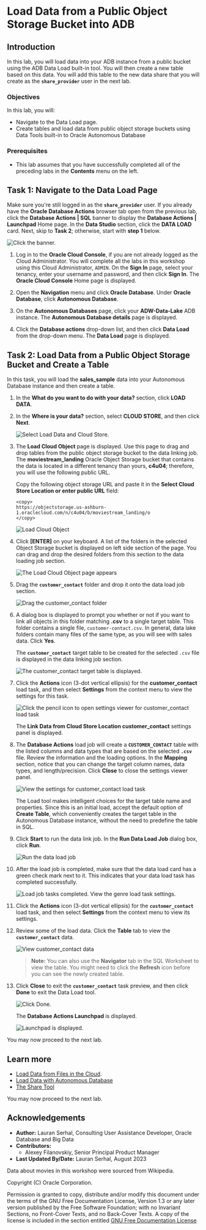 # Load Data from a Public Object Storage Bucket into ADB

## Introduction

In this lab, you will load data into your ADB instance from a public bucket using the ADB Data Load built-in tool. You will then create a new table based on this data. You will add this table to the new data share that you will create as the **`share_provider`** user in the next lab.

### Objectives

In this lab, you will:

* Navigate to the Data Load page.
* Create tables and load data from public object storage buckets using Data Tools built-in to Oracle Autonomous Database

### Prerequisites

* This lab assumes that you have successfully completed all of the preceding labs in the **Contents** menu on the left.

## Task 1: Navigate to the Data Load Page

Make sure you're still logged in as the **`share_provider`** user. If you already have the **Oracle Database Actions** browser tab open from the previous lab, click the **Database Actions | SQL** banner to display the **Database Actions | Launchpad** Home page. In the **Data Studio** section, click the **DATA LOAD** card. Next, skip to **Task 2**; otherwise, start with **step 1** below.

![Click the banner.](./images/click-banner.png " ")

1. Log in to the **Oracle Cloud Console**, if you are not already logged as the Cloud Administrator. You will complete all the labs in this workshop using this Cloud Administrator, `ADMIN`. On the **Sign In** page, select your tenancy, enter your username and password, and then click **Sign In**. The **Oracle Cloud Console** Home page is displayed.

2. Open the **Navigation** menu and click **Oracle Database**. Under **Oracle Database**, click **Autonomous Database**.

3. On the **Autonomous Databases** page, click your **ADW-Data-Lake** ADB instance. The **Autonomous Database details** page is displayed.

4. Click the **Database actions** drop-down list, and then click **Data Load** from the drop-down menu. The **Data Load** page is displayed.

## Task 2: Load Data from a Public Object Storage Bucket and Create a Table

In this task, you will load the **sales\_sample** data into your Autonomous Database instance and then create a table.

1. In the **What do you want to do with your data?** section, click **LOAD DATA**.

2. In the **Where is your data?** section, select **CLOUD STORE**, and then click **Next**.

    ![Select Load Data and Cloud Store.](images/select-load-data-from-cloud-store.png)

3. The **Load Cloud Object** page is displayed. Use this page to drag and drop tables from the public object storage bucket to the data linking job. The **moviestream\_landing** Oracle Object Storage bucket that contains the data is located in a different tenancy than yours, **c4u04**; therefore, you will use the following public URL.

    Copy the following object storage URL and paste it in the **Select Cloud Store Location or enter public URL** field:

    ```
    <copy>
    https://objectstorage.us-ashburn-1.oraclecloud.com/n/c4u04/b/moviestream_landing/o
    </copy>
    ```

    ![Load Cloud Object](images/load-cloud-object.png)

4. Click **[ENTER]** on your keyboard. A list of the folders in the selected Object Storage bucket is displayed on left side section of the page. You can drag and drop the desired folders from this section to the data loading job section.

    ![The Load Cloud Object page appears](images/bucket-folders-displayed.png)

5. Drag the **`customer_contact`** folder and drop it onto the data load job section.

    ![Drag the customer_contact folder](images/drag-drop-customer-contact.png)

6. A dialog box is displayed to prompt you whether or not if you want to link all objects in this folder matching **.csv** to a single target table. This folder contains a single file, `customer-contact.csv`. In general, data lake folders contain many files of the same type, as you will see with sales data. Click **Yes**.

    The **`customer_contact`** target table to be created for the selected `.csv` file is displayed in the data linking job section.

    ![The customer_contact target table is displayed.](images/customer_contact-target-table.png)

7. Click the **Actions** icon (3-dot vertical ellipsis) for the **customer\_contact** load task, and then select **Settings** from the context menu to view the settings for this task.

    ![Click the pencil icon to open settings viewer for customer_contact load task](images/customer-contact-settings.png)

    The **Link Data from Cloud Store Location customer_contact** settings panel is displayed.

8. The **Database Actions** load job will create a **`CUSTOMER_CONTACT`** table with the listed columns and data types that are based on the selected **`.csv`** file. Review the information and the loading options. In the **Mapping** section, notice that you can change the target column names, data types, and length/precision. Click **Close** to close the settings viewer panel.

    ![View the settings for customer_contact load task](images/preview-create-table.png)

    The Load tool makes intelligent choices for the target table name and properties. Since this is an initial load, accept the default option of **Create Table**, which conveniently creates the target table in the Autonomous Database instance, without the need to predefine the table in SQL.

9. Click **Start** to run the data link job. In the **Run Data Load Job** dialog box, click **Run**.

    ![Run the data load job](images/run-data-load.png)

10. After the load job is completed, make sure that the data load card has a green check mark next to it. This indicates that your data load task has completed successfully.

    ![Load job tasks completed. View the genre load task settings.](images/load-completed.png)

11. Click the **Actions** icon (3-dot vertical ellipsis) for the **`customer_contact`** load task, and then select **Settings** from the context menu to view its settings.

12. Review some of the load data. Click the **Table** tab to view the **`customer_contact`** data.

    ![View customer_contact data](images/preview-customer-contact-table.png)

    >**Note:** You can also use the **Navigator** tab in the SQL Worksheet to view the table. You might need to click the **Refresh** icon before you can see the newly created table.

13. Click **Close** to exit the **`customer_contact`** task preview, and then click **Done** to exit the Data Load tool.

     ![Click Done.](images/click-done.png)

    The **Database Actions Launchpad** is displayed.

     ![Launchpad is displayed.](images/launchpad.png)

You may now proceed to the next lab.

## Learn more

* [Load Data from Files in the Cloud](https://www.oracle.com/pls/topic/lookup?ctx=en/cloud/paas/autonomous-data-warehouse-cloud&id=CSWHU-GUID-07900054-CB65-490A-AF3C-39EF45505802).
* [Load Data with Autonomous Database](https://docs.oracle.com/en/cloud/paas/autonomous-data-warehouse-cloud/user/load-data.html#GUID-1351807C-E3F7-4C6D-AF83-2AEEADE2F83E)
* [The Share Tool](https://docs.oracle.com/en/cloud/paas/autonomous-database/adbsa/adp-data-share-tool.html#GUID-7EECE78B-336D-4853-BFC3-E78A7B8398DB)

You may now proceed to the next lab.

## Acknowledgements

* **Author:** Lauran Serhal, Consulting User Assistance Developer, Oracle Database and Big Data
* **Contributors:**
    * Alexey Filanovskiy, Senior Principal Product Manager
* **Last Updated By/Date:** Lauran Serhal, August 2023

Data about movies in this workshop were sourced from Wikipedia.

Copyright (C) Oracle Corporation.

Permission is granted to copy, distribute and/or modify this document
under the terms of the GNU Free Documentation License, Version 1.3
or any later version published by the Free Software Foundation;
with no Invariant Sections, no Front-Cover Texts, and no Back-Cover Texts.
A copy of the license is included in the section entitled [GNU Free Documentation License](files/gnu-free-documentation-license.txt)
